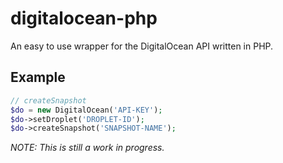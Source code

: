 # digitalocean-php

An easy to use wrapper for the DigitalOcean API written in PHP.

## Example

```php
// createSnapshot
$do = new DigitalOcean('API-KEY');
$do->setDroplet('DROPLET-ID');
$do->createSnapshot('SNAPSHOT-NAME');
```

_NOTE: This is still a work in progress._

